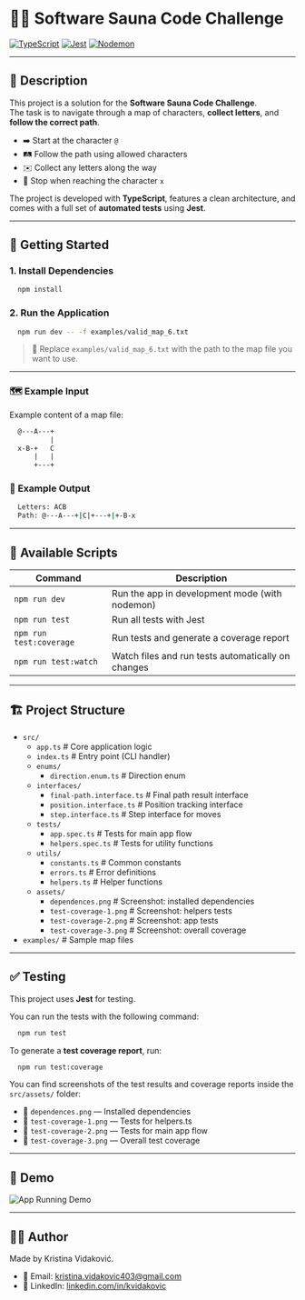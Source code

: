 # 🧖‍♀️ Software Sauna Code Challenge

[![TypeScript](https://img.shields.io/badge/TypeScript-3178C6?style=for-the-badge&logo=typescript&logoColor=white)](https://www.typescriptlang.org/)
[![Jest](https://img.shields.io/badge/TESTED%20WITH-JEST-99424f?style=for-the-badge&logo=jest&logoColor=white)](https://jestjs.io/)
[![Nodemon](https://img.shields.io/badge/Dev-Nodemon-76D04B?style=for-the-badge&logo=nodemon&logoColor=white)](https://www.npmjs.com/package/nodemon)

---

## 📜 Description

This project is a solution for the **Software Sauna Code Challenge**.  
The task is to navigate through a map of characters, **collect letters**, and **follow the correct path**.

- ➡️ Start at the character `@`
- 🛤️ Follow the path using allowed characters
- ✉️ Collect any letters along the way
- 🛑 Stop when reaching the character `x`

The project is developed with **TypeScript**, features a clean architecture, and comes with a full set of **automated tests** using **Jest**.

---

## 🚀 Getting Started

### 1. Install Dependencies

```bash
  npm install
```
### 2. Run the Application

```bash
  npm run dev -- -f examples/valid_map_6.txt
```
> 📂 Replace `examples/valid_map_6.txt` with the path to the map file you want to use.

---

### 🗺️ Example Input
Example content of a map file:
```bash
  @---A---+
          |
  x-B-+   C
      |   |
      +---+
```      
### 🧹 Example Output
```bash
  Letters: ACB
  Path: @---A---+|C|+---+|+-B-x
``` 
---

## 📂 Available Scripts

| Command                | Description                                          |
|------------------------|------------------------------------------------------|
| `npm run dev`           | Run the app in development mode (with nodemon)       |
| `npm run test`          | Run all tests with Jest                              |
| `npm run test:coverage` | Run tests and generate a coverage report             |
| `npm run test:watch`    | Watch files and run tests automatically on changes   |

--- 

## 🏗️ Project Structure

- `src/`
    - `app.ts`                           # Core application logic
    - `index.ts`                         # Entry point (CLI handler)
    - `enums/`
        - `direction.enum.ts`             # Direction enum
    - `interfaces/`
        - `final-path.interface.ts`       # Final path result interface
        - `position.interface.ts`         # Position tracking interface
        - `step.interface.ts`             # Step interface for moves
    - `tests/`
        - `app.spec.ts`                   # Tests for main app flow
        - `helpers.spec.ts`               # Tests for utility functions
    - `utils/`
        - `constants.ts`                  # Common constants
        - `errors.ts`                     # Error definitions
        - `helpers.ts`                    # Helper functions
    - `assets/`
        - `dependences.png`               # Screenshot: installed dependencies
        - `test-coverage-1.png`           # Screenshot: helpers tests
        - `test-coverage-2.png`           # Screenshot: app tests
        - `test-coverage-3.png`           # Screenshot: overall coverage
- `examples/`                          # Sample map files

---

## ✅ Testing

This project uses **Jest** for testing.

You can run the tests with the following command:

```bash
  npm run test
```

To generate a **test coverage report**, run:

```bash
  npm run test:coverage
```

You can find screenshots of the test results and coverage reports inside the `src/assets/` folder:

- 📸 `dependences.png` — Installed dependencies
- 📸 `test-coverage-1.png` — Tests for helpers.ts
- 📸 `test-coverage-2.png` — Tests for main app flow
- 📸 `test-coverage-3.png` — Overall test coverage

---

## 🎥 Demo

![App Running Demo](assets/demo.gif)

---
## 👩‍💻 Author
Made by Kristina Vidaković.

- 📧 Email: [kristina.vidakovic403@gmail.com](mailto:kristina.vidakovic403@gmail.com)
- 💼 LinkedIn: [linkedin.com/in/kvidakovic](https://www.linkedin.com/in/kvidakovic/)
